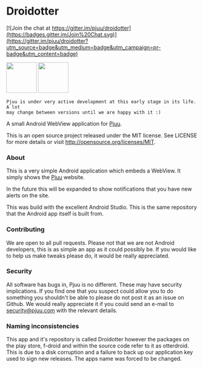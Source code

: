 # Droidotter

[![Join the chat at https://gitter.im/pjuu/droidotter](https://badges.gitter.im/Join%20Chat.svg)](https://gitter.im/pjuu/droidotter?utm_source=badge&utm_medium=badge&utm_campaign=pr-badge&utm_content=badge)

<a href="https://f-droid.org/repository/browse/?fdid=com.pjuu.otterdroid" target="_blank">
<img src="https://f-droid.org/badge/get-it-on.png" height="80"/></a>
<a href="https://play.google.com/store/apps/details?id=com.pjuu.otterdroid" target="_blank">
<img src="https://play.google.com/intl/en_us/badges/images/generic/en-play-badge.png" height="80"/></a>

```
Pjuu is under very active development at this early stage in its life. A lot
may change between versions until we are happy with it :)
```

A small Android WebView application for [Pjuu](https://github.com/pjuu/pjuu).

This is an open source project released under the MIT license. See LICENSE for more details or visit http://opensource.org/licenses/MIT.

### About

This is a very simple Android application which embeds a WebView. It simply shows the [Pjuu](https://pjuu.com) website.

In the future this will be expanded to show notifications that you have new alerts on the site.

This was build with the excellent Android Studio. This is the same repository that the Android app itself is built from.

### Contributing

We are open to all pull requests. Please not that we are not Android developers, this is as simple an app as it could possibly be. If you would like to help us make tweaks please do, it would be really appreciated.

### Security

All software has bugs in, Pjuu is no different. These may have security implications. If you find one that you suspect could allow you to do something you shouldn't be able to please do not post it as an issue on Github. We would really appreciate it if you could send an e-mail to security@pjuu.com with the relevant details.

### Naming inconsistencies

This app and it's repository is called Droidotter however the packages on the play store, f-droid and within the source code refer to it as otterdroid. This is due to a disk corruption and a failure to back up our application key used to sign new releases. The apps name was forced to be changed.
